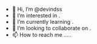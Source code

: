 - 👋 Hi, I’m @devindss 
- 👀 I’m interested in .
- 🌱 I’m currently learning .
- 💞️ I’m looking to collaborate on .
- 📫 How to reach me .....

<!---
devindss/devindss is a ✨ special ✨ repository because its `README.md` (this file) appears on your GitHub profile.
You can click the Preview link to take a look at your changes.
--->
